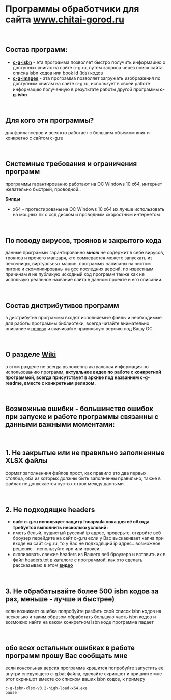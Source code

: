 # Программы обработчики для сайта www.chitai-gorod.ru

<br>

## Состав программ: 
- **[c-g-isbn](https://github.com/itz0/c-g.ru/tree/main/c-g-isbn)** - эта программа позволяет быстро получить информацию о доступных книгах на сайте c-g.ru, путем запроса через поиск сайта списка isbn кодов или book id (ids) кодов 
- **[c-g-images](https://github.com/itz0/c-g.ru/tree/main/c-g-images)** - эта программа позволяет загружать изображения по доступным книгам на сайте c-g.ru, использует в своей работе информацию полученную в результате работы другой программы **c-g-isbn**

<br>

## Для кого эти программы?
для фрилансеров и всех кто работает с большим объемом книг и конкретно с сайтом c-g.ru

<br>

## Системные требования и ограничения программ
программы гарантированно работают на ОС Windows 10 x64, интернет желательно быстрый, проводной..

**Билды**
- x64 - протестированы на ОС Windows 10 x64 их лучше использовать на мощных пк с ссд диском и проводным скоростным интернетом

<br>

## По поводу вирусов, троянов и закрытого кода
данные программы гарантированно ***мною*** не содержит в себе вирусов, троянов и прочего малваря, кто сомневается можете запускать из песочницы, виртуальных машин, программы написаны на чистом питоне и скомпилированы на gcc последних версий, по известным причинам я не публикую исходный код программ также как не использую реальное название сайта в данном проекте и его описании..

<br>

## Состав дистрибутивов программ
в дистрибутив программы входят исполняемые файлы и необходимые для работы программы библиотеки, всегда читайте внимательно описание к [релизу](https://github.com/itz0/c-g.ru/releases/) и скачивайте правильную версию под Вашу ОС

<br>

## О разделе [Wiki](https://github.com/itz0/c-g.ru/wiki/%D0%9E-%D0%BF%D1%80%D0%BE%D0%B3%D1%80%D0%B0%D0%BC%D0%BC%D0%B5) 
в этом разделе не всегда выложенна актуальная информация по использованию программ, **актуальное видео по работе с конкретной программой, всегда присутствует в архиве под названием c-g-readme, вместе с конкретным релизом.**

<br>

## Возможные ошибки - большинство ошибок при запуске и работе программы связанны c данными важными моментами:

<br>

## 1. Не закрытые или не правильно заполненные XLSX файлы
формат заполненния файлов прост, как правило это два первых столбца, оба из которых должны быть заполненны правильно, также в файлах не допускается пустых строк между данными.

<br>

## 2. Не подходящие headers
- **сайт c-g.ru использует защиту Incapsula пока для её обхода требуется выполнить несколько условий:**
- иметь белый, пушистый русский ip адрес, проверьте, откройте веб броузер перейдите на сайт c-g.ru если у Вас выскакивает капча при входе на сайт c-g.ru, то у Вас не подходящий ip адрес.. возможное решение - используйте vpn или прокси..
- скопировать свежие headers из Вашего веб броузера и вставить их в файл headers.txt в каталоге с программой, как это сделать рассказываю в этом **[видео](https://streamable.com/evo4rh)**

<br>

## 3. Не обрабатывайте более 500 isbn кодов за раз, меньше - лучше и быстрее)
если возникает ошибка попробуйте разбить свой список isbn кодов на несколько и таким образом обработать большую часть isbn кодов и возможно найти на каком конкретном isbn коде программа падает

<br>

## обо всех остальных ошибках в работе программ прошу Вас сообщать мне
если консольная версия программа крэшится попробуйте запустить ее внутри следующего c-g.bat файла, сделайте скриншот и пришлите мне этот скриншот вместе со списком ваших isbn кодов, к примеру
```
c-g-isbn-xlsx-v3.2-high-load-x64.exe
pause
```










